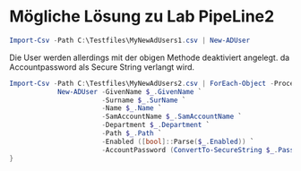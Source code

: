 # Mögliche Lösung zu Lab PipeLine2

```powershell
Import-Csv -Path C:\Testfiles\MyNewAdUsers1.csv | New-ADUser
```
Die User werden allerdings mit der obigen Methode deaktiviert angelegt. da Accountpassword als Secure String verlangt wird.

```powershell
Import-Csv -Path C:\Testfiles\MyNewAdUsers2.csv | ForEach-Object -Process {
            New-ADUser -GivenName $_.GivenName `
                       -Surname $_.SurName `
                       -Name $_.Name `
                       -SamAccountName $_.SamAccountName `
                       -Department $_.Department `
                       -Path $_.Path `
                       -Enabled ([bool]::Parse($_.Enabled)) `
                       -AccountPassword (ConvertTo-SecureString $_.Password -AsPlainText -Force)
}
```